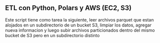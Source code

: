 ## ETL con Python, Polars y AWS (EC2, S3)

Este script tiene como tarea la siguiente, leer archivos parquet que estan alojados en un subdirectorio de un bucket S3, limpiar los datos, agregar nueva informacion y luego subir archivos particionados dentro del mismo bucket de S3 pero en un subdirectorio distinto

<img />
